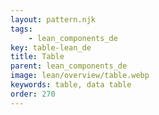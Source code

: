 ```yaml
---
layout: pattern.njk
tags: 
    - lean_components_de
key: table-lean_de
title: Table
parent: lean_components_de
image: lean/overview/table.webp
keywords: table, data table
order: 270
---
```



